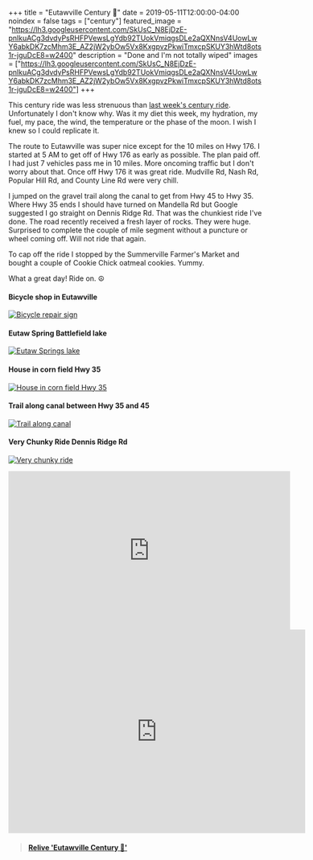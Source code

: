 +++
title =  "Eutawville Century 💯"
date = 2019-05-11T12:00:00-04:00
noindex = false
tags = ["century"]
featured_image = "https://lh3.googleusercontent.com/SkUsC_N8EjDzE-pnlkuACg3dvdyPsRHFPVewsLgYdb92TUokVmiqgsDLe2aQXNnsV4UowLwY6abkDK7zcMhm3E_AZ2jW2ybOw5Vx8KxgpvzPkwiTmxcpSKUY3hWtd8ots1r-jguDcE8=w2400"
description = "Done and I'm not totally wiped"
images = ["https://lh3.googleusercontent.com/SkUsC_N8EjDzE-pnlkuACg3dvdyPsRHFPVewsLgYdb92TUokVmiqgsDLe2aQXNnsV4UowLwY6abkDK7zcMhm3E_AZ2jW2ybOw5Vx8KxgpvzPkwiTmxcpSKUY3hWtd8ots1r-jguDcE8=w2400"]
+++

This century ride was less strenuous than [last week's century ride](/posts/20190504/). Unfortunately I don't know why. Was it my diet this week, my hydration, my fuel, my pace, the wind, the temperature or the phase of the moon. I wish I knew so I could replicate it.

The route to Eutawville was super nice except for the 10 miles on Hwy 176. I started at 5 AM to get off of Hwy 176 as early as possible. The plan paid off. I had just 7 vehicles pass me in 10 miles. More oncoming traffic but I don't worry about that. Once off Hwy 176 it was great ride. Mudville Rd, Nash Rd, Popular Hill Rd, and County Line Rd were very chill.

I jumped on the gravel trail along the canal to get from Hwy 45 to Hwy 35. Where Hwy 35 ends I should have turned on Mandella Rd but Google suggested I go straight on Dennis Ridge Rd. That was the chunkiest ride I've done. The road recently received a fresh layer of rocks. They were huge. Surprised to complete the couple of mile segment without a puncture or wheel coming off. Will not ride that again.

To cap off the ride I stopped by the Summerville Farmer's Market and bought a couple of Cookie Chick oatmeal cookies. Yummy.

What a great day! Ride on. ☮

#### Bicycle shop in Eutawville
[![Bicycle repair sign](https://lh3.googleusercontent.com/Y-KDisecbQkuUk_9u-sdREq_76QeRdaZi3uMRfHs_7m-Aa2hXrSrvjbPiZRw62gvLlygnzSIo2v9NeQXJvsEg8joW2-a2sfZBAQ9-2_vPTBbNPEXxC2sPOypywQ8nhqacwfmgfZtgnE=w2400)](https://lh3.googleusercontent.com/Y-KDisecbQkuUk_9u-sdREq_76QeRdaZi3uMRfHs_7m-Aa2hXrSrvjbPiZRw62gvLlygnzSIo2v9NeQXJvsEg8joW2-a2sfZBAQ9-2_vPTBbNPEXxC2sPOypywQ8nhqacwfmgfZtgnE=w2400)

#### Eutaw Spring Battlefield lake
[![Eutaw Springs lake](https://lh3.googleusercontent.com/v8C4GFJk4W3py_26FpzQsnOh9xqs8KyVMqEIEctF1F_ol-8Te5n-wxDxWB1XVjBJZ0_2_5nIAydUnUwSNh9zKCt1btJVICbm8aL1fa1_S4GjxL0_V0Dbp8VhDCt7wp6AW_ZKGhluqPk=w2400)](https://lh3.googleusercontent.com/v8C4GFJk4W3py_26FpzQsnOh9xqs8KyVMqEIEctF1F_ol-8Te5n-wxDxWB1XVjBJZ0_2_5nIAydUnUwSNh9zKCt1btJVICbm8aL1fa1_S4GjxL0_V0Dbp8VhDCt7wp6AW_ZKGhluqPk=w2400)

#### House in corn field Hwy 35
[![House in corn field Hwy 35](https://lh3.googleusercontent.com/klAhGecp7_gsHm0rRRtX-SgJWt_xPech4hYku_2WdtnFF7DY3AjR4CKHKpLpysKL9Y8mk13aRWT_RoZxFcR1UAR6-KFk8CFvIIgY8WV5nhC7jhZ0p467lK0zNwNqYjjfrpfwV3ty6a0=w2400)](https://lh3.googleusercontent.com/klAhGecp7_gsHm0rRRtX-SgJWt_xPech4hYku_2WdtnFF7DY3AjR4CKHKpLpysKL9Y8mk13aRWT_RoZxFcR1UAR6-KFk8CFvIIgY8WV5nhC7jhZ0p467lK0zNwNqYjjfrpfwV3ty6a0=w2400)

#### Trail along canal between Hwy 35 and 45
[![Trail along canal](https://lh3.googleusercontent.com/7nqxuRZi9Pc_IpDa5SUzSpaIApIyRmdMEcLU5XkRHa2Ct6oiRdkR28ESbIdw-x0CODlqlejr1MNpDulTJs0vnxnEXCWZlg1MZRFkW6PZ2ClM7I9jxWOKvkL9uk8EO5X1MLRsTiGAC70=w2400)](https://lh3.googleusercontent.com/7nqxuRZi9Pc_IpDa5SUzSpaIApIyRmdMEcLU5XkRHa2Ct6oiRdkR28ESbIdw-x0CODlqlejr1MNpDulTJs0vnxnEXCWZlg1MZRFkW6PZ2ClM7I9jxWOKvkL9uk8EO5X1MLRsTiGAC70=w2400)

#### Very Chunky Ride Dennis Ridge Rd
[![Very chunky ride](https://lh3.googleusercontent.com/XK2ysk19-gQ9GnY_05yZwFYTWil3VSOlbd-g8viuJnrAjtC4EQNL46S8EhZ0MKS3fIszg14GrJHW1UkBcmZqmnVzYvF8IpAQGLbVwN0PZa9KbthYem8XuxS0FKPImXKZ6O5vXfdfDBQ=w2400)](https://lh3.googleusercontent.com/XK2ysk19-gQ9GnY_05yZwFYTWil3VSOlbd-g8viuJnrAjtC4EQNL46S8EhZ0MKS3fIszg14GrJHW1UkBcmZqmnVzYvF8IpAQGLbVwN0PZa9KbthYem8XuxS0FKPImXKZ6O5vXfdfDBQ=w2400)

<iframe width="560" height="315" src="https://www.youtube.com/embed/bul1xqw58Ng" frameborder="0" allow="accelerometer; autoplay; encrypted-media; gyroscope; picture-in-picture" allowfullscreen></iframe>

<iframe height='405' width='590' frameborder='0' allowtransparency='true' scrolling='no' src='https://www.strava.com/activities/2359213779/embed/b5286ef7b7e917c7bb6cfa531db28b5df792fb9a'></iframe>

<blockquote class="embedly-card" data-card-controls="0" data-card-key="f1631a41cb254ca5b035dc5747a5bd75"><h4><a href="https://www.relive.cc/view/2359213779?r=embed-site">Relive 'Eutawville Century 💯'</a></h4></blockquote>
        <script async src="https://cdn.embedly.com/widgets/platform.js" charset="UTF-8"></script>
